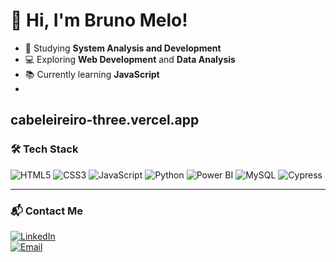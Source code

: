 # 👋 Hi, I'm Bruno Melo!

- 🌱 Studying **System Analysis and Development**
- 💻 Exploring **Web Development** and **Data Analysis**
- 📚 Currently learning **JavaScript**
- 
 
cabeleireiro-three.vercel.app 
---

### 🛠️ Tech Stack

![HTML5](https://img.shields.io/badge/-HTML5-E34F26?logo=html5&logoColor=white&style=for-the-badge)
![CSS3](https://img.shields.io/badge/-CSS3-1572B6?logo=css3&logoColor=white&style=for-the-badge)
![JavaScript](https://img.shields.io/badge/-JavaScript-F7DF1E?logo=javascript&logoColor=black&style=for-the-badge)
![Python](https://img.shields.io/badge/-Python-3776AB?logo=python&logoColor=white&style=for-the-badge)
![Power BI](https://img.shields.io/badge/-Power%20BI-F2C811?logo=power-bi&logoColor=black&style=for-the-badge)
![MySQL](https://img.shields.io/badge/-MySQL-4479A1?logo=mysql&logoColor=white&style=for-the-badge)
![Cypress](https://img.shields.io/badge/-Cypress-17202C?logo=cypress&logoColor=white&style=for-the-badge)

---

### 📬 Contact Me

[![LinkedIn](https://img.shields.io/badge/-LinkedIn-0077B5?logo=linkedin&logoColor=white&style=for-the-badge)](https://www.linkedin.com/in/bruno-morais-6b0256235/)  
[![Email](https://img.shields.io/badge/-Email-D14836?logo=gmail&logoColor=white&style=for-the-badge)](mailto:grumelo098@gmail.com)

